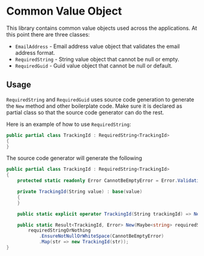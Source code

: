 # Common Value Object
This library contains common value objects used across the applications. 
At this point there are three classes:

- `EmailAddress` - Email address value object that validates the email address format.
- `RequiredString` - String value object that cannot be null or empty.
- `RequiredGuid` - Guid value object that cannot be null or default.

## Usage
`RequiredString` and `RequiredGuid` uses source code generation to generate the `New` method
and other boilerplate code. Make sure it is declared as partial class so that the source code
generator can do the rest.

Here is an example of how to use `RequiredString`:

```csharp
public partial class TrackingId : RequiredString<TrackingId>
{
}
```

The source code generator will generate the following

```csharp
public partial class TrackingId : RequiredString<TrackingId>
{
    protected static readonly Error CannotBeEmptyError = Error.Validation("Tracking Id cannot be empty", "trackingId");

    private TrackingId(String value) : base(value)
    {
    }

    public static explicit operator TrackingId(String trackingId) => New(trackingId).Value;

    public static Result<TrackingId, Error> New(Maybe<string> requiredStringOrNothing)
        requiredStringOrNothing
            .EnsureNotNullOrWhiteSpace(CannotBeEmptyError)
            .Map(str => new TrackingId(str));
}
```

